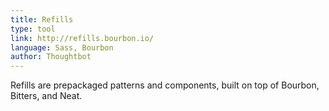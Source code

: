 ```yaml
---
title: Refills
type: tool
link: http://refills.bourbon.io/
language: Sass, Bourbon
author: Thoughtbot
---
```


Refills are prepackaged patterns and components, built on top of Bourbon, Bitters, and Neat.
